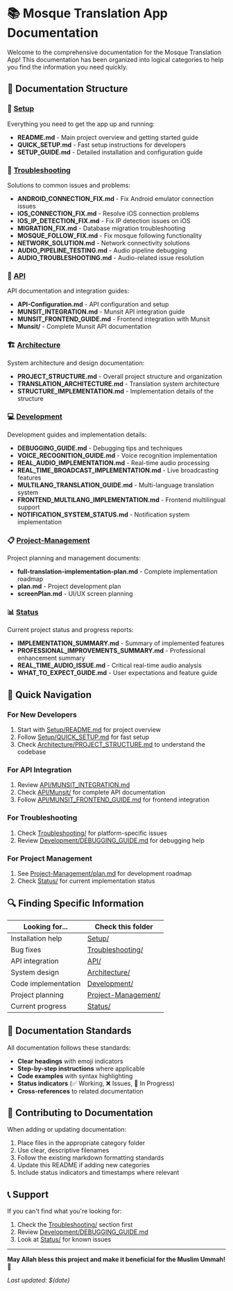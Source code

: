 # 📚 Mosque Translation App Documentation

Welcome to the comprehensive documentation for the Mosque Translation App! This documentation has been organized into logical categories to help you find the information you need quickly.

## 📁 Documentation Structure

### 🚀 [Setup](./Setup/)
Everything you need to get the app up and running:
- **README.md** - Main project overview and getting started guide
- **QUICK_SETUP.md** - Fast setup instructions for developers
- **SETUP_GUIDE.md** - Detailed installation and configuration guide

### 🔧 [Troubleshooting](./Troubleshooting/)
Solutions to common issues and problems:
- **ANDROID_CONNECTION_FIX.md** - Fix Android emulator connection issues
- **IOS_CONNECTION_FIX.md** - Resolve iOS connection problems
- **IOS_IP_DETECTION_FIX.md** - Fix IP detection issues on iOS
- **MIGRATION_FIX.md** - Database migration troubleshooting
- **MOSQUE_FOLLOW_FIX.md** - Fix mosque following functionality
- **NETWORK_SOLUTION.md** - Network connectivity solutions
- **AUDIO_PIPELINE_TESTING.md** - Audio pipeline debugging
- **AUDIO_TROUBLESHOOTING.md** - Audio-related issue resolution

### 🔌 [API](./API/)
API documentation and integration guides:
- **API-Configuration.md** - API configuration and setup
- **MUNSIT_INTEGRATION.md** - Munsit API integration guide
- **MUNSIT_FRONTEND_GUIDE.md** - Frontend integration with Munsit
- **Munsit/** - Complete Munsit API documentation

### 🏗️ [Architecture](./Architecture/)
System architecture and design documentation:
- **PROJECT_STRUCTURE.md** - Overall project structure and organization
- **TRANSLATION_ARCHITECTURE.md** - Translation system architecture
- **STRUCTURE_IMPLEMENTATION.md** - Implementation details of the structure

### 💻 [Development](./Development/)
Development guides and implementation details:
- **DEBUGGING_GUIDE.md** - Debugging tips and techniques
- **VOICE_RECOGNITION_GUIDE.md** - Voice recognition implementation
- **REAL_AUDIO_IMPLEMENTATION.md** - Real-time audio processing
- **REAL_TIME_BROADCAST_IMPLEMENTATION.md** - Live broadcasting features
- **MULTILANG_TRANSLATION_GUIDE.md** - Multi-language translation system
- **FRONTEND_MULTILANG_IMPLEMENTATION.md** - Frontend multilingual support
- **NOTIFICATION_SYSTEM_STATUS.md** - Notification system implementation

### 📋 [Project-Management](./Project-Management/)
Project planning and management documents:
- **full-translation-implementation-plan.md** - Complete implementation roadmap
- **plan.md** - Project development plan
- **screenPlan.md** - UI/UX screen planning

### 📊 [Status](./Status/)
Current project status and progress reports:
- **IMPLEMENTATION_SUMMARY.md** - Summary of implemented features
- **PROFESSIONAL_IMPROVEMENTS_SUMMARY.md** - Professional enhancement summary
- **REAL_TIME_AUDIO_ISSUE.md** - Critical real-time audio analysis
- **WHAT_TO_EXPECT_GUIDE.md** - User expectations and feature guide

## 🎯 Quick Navigation

### For New Developers
1. Start with [Setup/README.md](./Setup/README.md) for project overview
2. Follow [Setup/QUICK_SETUP.md](./Setup/QUICK_SETUP.md) for fast setup
3. Check [Architecture/PROJECT_STRUCTURE.md](./Architecture/PROJECT_STRUCTURE.md) to understand the codebase

### For API Integration
1. Review [API/MUNSIT_INTEGRATION.md](./API/MUNSIT_INTEGRATION.md)
2. Check [API/Munsit/](./API/Munsit/) for complete API documentation
3. Follow [API/MUNSIT_FRONTEND_GUIDE.md](./API/MUNSIT_FRONTEND_GUIDE.md) for frontend integration

### For Troubleshooting
1. Check [Troubleshooting/](./Troubleshooting/) for platform-specific issues
2. Review [Development/DEBUGGING_GUIDE.md](./Development/DEBUGGING_GUIDE.md) for debugging help

### For Project Management
1. See [Project-Management/plan.md](./Project-Management/plan.md) for development roadmap
2. Check [Status/](./Status/) for current implementation status

## 🔍 Finding Specific Information

| Looking for... | Check this folder |
|----------------|-------------------|
| Installation help | [Setup/](./Setup/) |
| Bug fixes | [Troubleshooting/](./Troubleshooting/) |
| API integration | [API/](./API/) |
| System design | [Architecture/](./Architecture/) |
| Code implementation | [Development/](./Development/) |
| Project planning | [Project-Management/](./Project-Management/) |
| Current progress | [Status/](./Status/) |

## 📝 Documentation Standards

All documentation follows these standards:
- **Clear headings** with emoji indicators
- **Step-by-step instructions** where applicable
- **Code examples** with syntax highlighting
- **Status indicators** (✅ Working, ❌ Issues, 🔄 In Progress)
- **Cross-references** to related documentation

## 🤝 Contributing to Documentation

When adding or updating documentation:
1. Place files in the appropriate category folder
2. Use clear, descriptive filenames
3. Follow the existing markdown formatting standards
4. Update this README if adding new categories
5. Include status indicators and timestamps where relevant

## 📞 Support

If you can't find what you're looking for:
1. Check the [Troubleshooting/](./Troubleshooting/) section first
2. Review [Development/DEBUGGING_GUIDE.md](./Development/DEBUGGING_GUIDE.md)
3. Look at [Status/](./Status/) for known issues

---

**May Allah bless this project and make it beneficial for the Muslim Ummah! 🤲**

*Last updated: $(date)*
